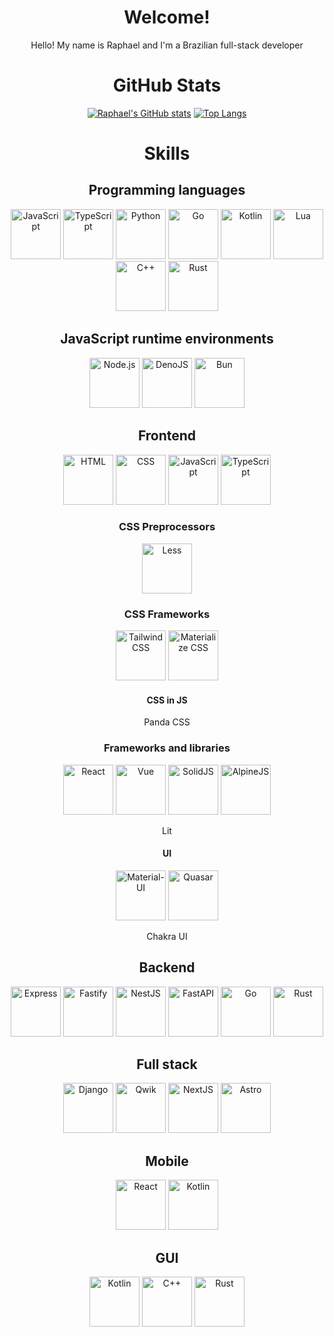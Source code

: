 <div align="center">
  
  # Welcome!
  
  Hello! My name is Raphael and I'm a Brazilian full-stack developer
  
  # GitHub Stats
  
  [![Raphael's GitHub stats](https://github-readme-stats.vercel.app/api?username=raphael-hfs&show_icons=true&theme=dracula)](https://github.com/anuraghazra/github-readme-stats)
  [![Top Langs](https://github-readme-stats.vercel.app/api/top-langs/?username=raphael-hfs&langs_count=8&layout=donut&theme=dracula)](https://github.com/anuraghazra/github-readme-stats)
  
  
  # Skills

  ## Programming languages

  <div style="display: inline-block">
    <img src="https://cdn.jsdelivr.net/gh/devicons/devicon@latest/icons/javascript/javascript-original.svg" alt="JavaScript" width="80px" />
    <img src="https://cdn.jsdelivr.net/gh/devicons/devicon@latest/icons/typescript/typescript-original.svg" alt="TypeScript" width="80px" />
    <img src="https://cdn.jsdelivr.net/gh/devicons/devicon@latest/icons/python/python-original.svg" alt="Python" width="80px" />
    <img src="https://cdn.jsdelivr.net/gh/devicons/devicon@latest/icons/go/go-original.svg" alt="Go" width="80px" />
    <img src="https://cdn.jsdelivr.net/gh/devicons/devicon@latest/icons/kotlin/kotlin-original.svg" alt="Kotlin" width="80px" />
    <img src="https://cdn.jsdelivr.net/gh/devicons/devicon@latest/icons/lua/lua-original.svg" alt="Lua" width="80px" />
    <img src="https://cdn.jsdelivr.net/gh/devicons/devicon@latest/icons/cplusplus/cplusplus-original.svg" alt="C++" width="80px" />
    <img src="https://cdn.jsdelivr.net/gh/devicons/devicon@latest/icons/rust/rust-original.svg" alt="Rust" width="80px" />
  </div>

  ## JavaScript runtime environments

  <div style="display: inline-block">
    <img src="https://cdn.jsdelivr.net/gh/devicons/devicon@latest/icons/nodejs/nodejs-original-wordmark.svg" alt="Node.js" width="80px" />
    <img src="https://cdn.jsdelivr.net/gh/devicons/devicon@latest/icons/denojs/denojs-original-wordmark.svg" alt="DenoJS" width="80px" />
    <img src="https://cdn.jsdelivr.net/gh/devicons/devicon@latest/icons/bun/bun-original.svg" alt="Bun" width="80px" />
  </div>
  
  ## Frontend
  
  <div style="display: inline-block">
    <img src="https://cdn.jsdelivr.net/gh/devicons/devicon@latest/icons/html5/html5-original.svg" alt="HTML" width="80px" />
    <img src="https://cdn.jsdelivr.net/gh/devicons/devicon@latest/icons/css3/css3-original.svg" alt="CSS" width="80px" />
    <img src="https://cdn.jsdelivr.net/gh/devicons/devicon@latest/icons/javascript/javascript-original.svg" alt="JavaScript" width="80px" />
    <img src="https://cdn.jsdelivr.net/gh/devicons/devicon@latest/icons/typescript/typescript-original.svg" alt="TypeScript" width="80px" />
  </div>
  
  ### CSS Preprocessors
  
  <img src="https://cdn.jsdelivr.net/gh/devicons/devicon@latest/icons/less/less-plain-wordmark.svg" alt="Less" width="80px" />
  
  ### CSS Frameworks
  
  <div style="display: inline-block">
    <img src="https://cdn.jsdelivr.net/gh/devicons/devicon@latest/icons/tailwindcss/tailwindcss-original.svg" alt="Tailwind CSS" width="80px" />
    <img src="https://cdn.jsdelivr.net/gh/devicons/devicon@latest/icons/materializecss/materializecss-original.svg" alt="Materialize CSS" width="80px" />
  </div>
  
  #### CSS in JS
  
  Panda CSS
  
  ### Frameworks and libraries
  
  <div style="display: inline-block">
    <img src="https://cdn.jsdelivr.net/gh/devicons/devicon@latest/icons/react/react-original.svg" alt="React" width="80px" />
    <img src="https://cdn.jsdelivr.net/gh/devicons/devicon@latest/icons/vuejs/vuejs-original.svg" alt="Vue" width="80px" />
    <img src="https://cdn.jsdelivr.net/gh/devicons/devicon@latest/icons/solidjs/solidjs-original.svg" alt="SolidJS" width="80px" />
    <img src="https://cdn.jsdelivr.net/gh/devicons/devicon@latest/icons/alpinejs/alpinejs-original.svg" alt="AlpineJS" width="80px" />
  </div>
  
  Lit

  #### UI
  
  <div style="display: inline-block">
    <img src="https://cdn.jsdelivr.net/gh/devicons/devicon@latest/icons/materialui/materialui-plain.svg" alt="Material-UI" width="80px" />
    <img src="https://cdn.jsdelivr.net/gh/devicons/devicon@latest/icons/quasar/quasar-plain.svg" alt="Quasar" width="80px" />
  </div>

  Chakra UI
  
  ## Backend
  
  <div style="display: center">
    <img src="https://cdn.jsdelivr.net/gh/devicons/devicon@latest/icons/express/express-original.svg" alt="Express" width="80px" />
    <img src="https://cdn.jsdelivr.net/gh/devicons/devicon@latest/icons/fastify/fastify-original.svg" alt="Fastify" width="80px" />
    <img src="https://cdn.jsdelivr.net/gh/devicons/devicon@latest/icons/nestjs/nestjs-original.svg" alt="NestJS" width="80px" />
    <img src="https://cdn.jsdelivr.net/gh/devicons/devicon@latest/icons/fastapi/fastapi-original.svg" alt="FastAPI" width="80px" />
    <img src="https://cdn.jsdelivr.net/gh/devicons/devicon@latest/icons/go/go-original.svg" alt="Go" width="80px" />
    <img src="https://cdn.jsdelivr.net/gh/devicons/devicon@latest/icons/rust/rust-original.svg" alt="Rust" width="80px" />
  </div>

  ## Full stack

  <div style="display: center">
    <img src="https://cdn.jsdelivr.net/gh/devicons/devicon@latest/icons/django/django-plain.svg" alt="Django" width="80px" />
    <img src="https://cdn.jsdelivr.net/gh/devicons/devicon@latest/icons/qwik/qwik-original.svg" alt="Qwik" width="80px" />
    <img src="https://cdn.jsdelivr.net/gh/devicons/devicon@latest/icons/nextjs/nextjs-original.svg" alt="NextJS" width="80px" />
    <img src="https://cdn.jsdelivr.net/gh/devicons/devicon@latest/icons/astro/astro-original.svg" alt="Astro" width="80px" />
  </div>

  ## Mobile

  <div style="display: center">
    <img src="https://cdn.jsdelivr.net/gh/devicons/devicon@latest/icons/react/react-original.svg" alt="React" width="80px" />
    <img src="https://cdn.jsdelivr.net/gh/devicons/devicon@latest/icons/kotlin/kotlin-original.svg" alt="Kotlin" width="80px" />
  </div>

  ## GUI

  <div style="display: center">
    <img src="https://cdn.jsdelivr.net/gh/devicons/devicon@latest/icons/kotlin/kotlin-original.svg" alt="Kotlin" width="80px" />
    <img src="https://cdn.jsdelivr.net/gh/devicons/devicon@latest/icons/cplusplus/cplusplus-original.svg" alt="C++" width="80px" />
    <img src="https://cdn.jsdelivr.net/gh/devicons/devicon@latest/icons/rust/rust-original.svg" alt="Rust" width="80px" />
  </div>
  
</div>
